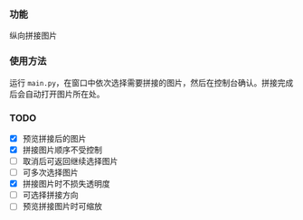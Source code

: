 ### 功能

纵向拼接图片

### 使用方法

运行 `main.py`，在窗口中依次选择需要拼接的图片，然后在控制台确认。拼接完成后会自动打开图片所在处。

### TODO

- [x] 预览拼接后的图片
- [x] 拼接图片顺序不受控制
- [ ] 取消后可返回继续选择图片
- [ ] 可多次选择图片
- [x] 拼接图片时不损失透明度
- [ ] 可选择拼接方向
- [ ] 预览拼接图片时可缩放
